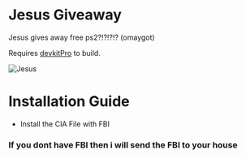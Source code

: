 # Jesus Giveaway

Jesus gives away free ps2?!?!?!?
(omaygot)

Requires [devkitPro](https://devkitpro.org) to build.

![Jesus](https://github.com/Mishimam/jesus-giveaway/assets/111745275/add5bbca-bf94-4438-9a0b-8a0ed7b771ed)

# Installation Guide

- Install the CIA File with FBI

### If you dont have FBI then i will send the FBI to your house
